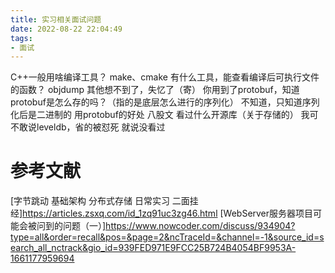 ```yaml
---
title: 实习相关面试问题
date: 2022-08-22 22:04:49
tags:
- 面试
---
```



C++一般用啥编译工具？
make、cmake 
有什么工具，能查看编译后可执行文件的函数？
objdump 
其他想不到了，失忆了（寄） 
你用到了protobuf，知道protobuf是怎么存的吗？（指的是底层怎么进行的序列化）
不知道，只知道序列化后是二进制的 
用protobuf的好处
八股文 
看过什么开源库（关于存储的）
我可不敢说leveldb，省的被怼死 
就说没看过 


# 参考文献
[字节跳动 基础架构 分布式存储 日常实习 二面挂经]https://articles.zsxq.com/id_1zq91uc3zg46.html
[WebServer服务器项目可能会被问到的问题（一）]https://www.nowcoder.com/discuss/934904?type=all&order=recall&pos=&page=2&ncTraceId=&channel=-1&source_id=search_all_nctrack&gio_id=939FED971E9FCC25B724B4054BF9953A-1661177959694